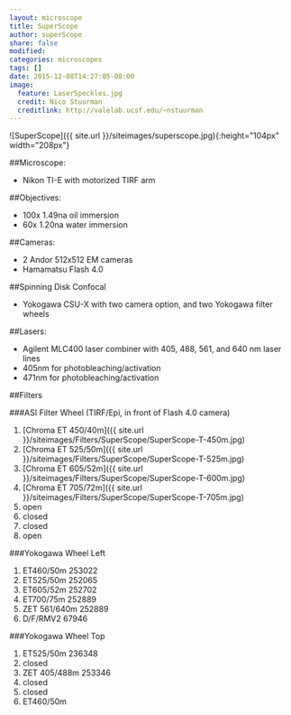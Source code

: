 ```yaml
---
layout: microscope 
title: SuperScope
author: superScope
share: false
modified:
categories: microscopes
tags: []
date: 2015-12-08T14:27:05-08:00
image:
  feature: LaserSpeckles.jpg
  credit: Nico Stuurman
  creditlink: http://valelab.ucsf.edu/~nstuurman
---
```

![SuperScope]({{ site.url }}/siteimages/superscope.jpg){:height="104px" width="208px"}

##Microscope:
* Nikon TI-E  with motorized TIRF arm

##Objectives:
* 100x 1.49na oil immersion
* 60x 1.20na water immersion

##Cameras:
* 2 Andor 512x512 EM cameras
* Hamamatsu Flash 4.0

##Spinning Disk Confocal
* Yokogawa CSU-X with two camera option, and two Yokogawa filter wheels

##Lasers:
* Agilent MLC400 laser combiner with 405, 488, 561, and 640 nm laser lines
* 405nm for photobleaching/activation
* 471nm for photobleaching/activation

##Filters

###ASI Filter Wheel (TIRF/Epi, in front of Flash 4.0 camera)

1. [Chroma ET 450/40m]({{ site.url }}/siteimages/Filters/SuperScope/SuperScope-T-450m.jpg)  
2. [Chroma ET 525/50m]({{ site.url }}/siteimages/Filters/SuperScope/SuperScope-T-525m.jpg)
3. [Chroma ET 605/52m]({{ site.url }}/siteimages/Filters/SuperScope/SuperScope-T-600m.jpg)
4. [Chroma ET 705/72m]({{ site.url }}/siteimages/Filters/SuperScope/SuperScope-T-705m.jpg)
5. open
6. closed
7. closed
8. open

###Yokogawa Wheel Left
1. ET460/50m 253022  
2. ET525/50m 252065
3. ET605/52m 252702
4. ET700/75m 252889
5.  ZET 561/640m 252889
6. D/F/RMV2 67946

###Yokogawa Wheel Top
1. ET525/50m 236348  
2. closed
3. ZET 405/488m 253346
4. closed
5. closed
6. ET460/50m

